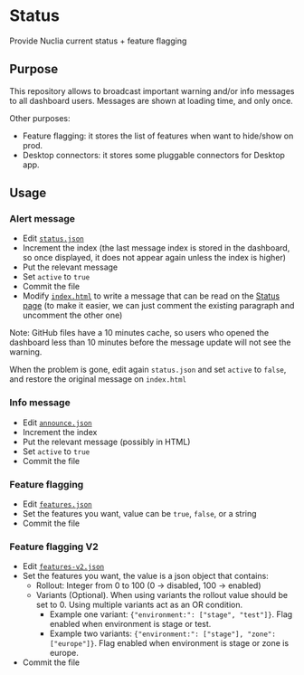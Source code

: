 # Status

Provide Nuclia current status + feature flagging

## Purpose

This repository allows to broadcast important warning and/or info messages to all dashboard users. Messages are shown at loading time, and only once.

Other purposes:

- Feature flagging: it stores the list of features when want to hide/show on prod.
- Desktop connectors: it stores some pluggable connectors for Desktop app.

## Usage

### Alert message

- Edit [`status.json`](https://github.com/nuclia/status/edit/main/status.json)
- Increment the index (the last message index is stored in the dashboard, so once displayed, it does not appear again unless the index is higher)
- Put the relevant message
- Set `active` to `true`
- Commit the file
- Modify [`index.html`](https://github.com/nuclia/status/edit/main/index.html) to write a message that can be read on the [Status page](https://nuclia.github.io/status/) (to make it easier, we can just comment the existing paragraph and uncomment the other one)

Note: GitHub files have a 10 minutes cache, so users who opened the dashboard less than 10 minutes before the message update will not see the warning.

When the problem is gone, edit again `status.json` and set `active` to `false`, and restore the original message on `index.html`

### Info message

- Edit [`announce.json`](https://github.com/nuclia/status/edit/main/announce.json)
- Increment the index
- Put the relevant message (possibly in HTML)
- Set `active` to `true`
- Commit the file

### Feature flagging

- Edit [`features.json`](https://github.com/nuclia/status/edit/main/features.json)
- Set the features you want, value can be `true`, `false`, or a string
- Commit the file

### Feature flagging V2

- Edit [`features-v2.json`](https://github.com/nuclia/status/edit/main/features-v2.json)
- Set the features you want, the value is a json object that contains:
    - Rollout: Integer from 0 to 100 (0 -> disabled, 100 -> enabled)
    - Variants (Optional). When using variants the rollout value should be set to 0. Using multiple variants act as an OR condition. 
      - Example one variant: `{"environment:": ["stage", "test"]}`. Flag enabled when environment is stage or test.
      - Example two variants: `{"environment:": ["stage"], "zone": ["europe"]}`. Flag enabled when environment is stage or zone is europe.
- Commit the file